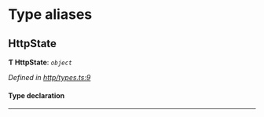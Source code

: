 

# Type aliases

<a id="httpstate"></a>

##  HttpState

**Ƭ HttpState**: *`object`*

*Defined in [http/types.ts:9](https://github.com/polkadot-js/api/blob/adec070/packages/rpc-provider/src/http/types.ts#L9)*

#### Type declaration

___


